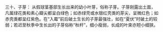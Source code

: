 三十、子芽：
从假球茎基部生长出来的幼小叶芽，俗称子芽。子芽刚露出土面，凡属绿花类和素心瓣尖都呈白绿色；如赤绿壳或水银红壳类的芽尖，呈微红色；如赤壳类都呈红紫色。在“入霉”前后破土生长的子芽最强壮，如在“夏伏”时破土的较弱；若迟至秋季中生长出的子芽俗称“秋杆”，细小瘦弱，长成的叶束亦短小细狭。